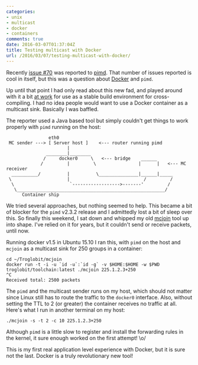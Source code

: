 ```yaml
---
categories:
- unix
- multicast
- docker
- containers
comments: true
date: 2016-03-07T01:37:04Z
title: Testing multicast with Docker
url: /2016/03/07/testing-multicast-with-docker/
---
```


Recently [issue #70](https://github.com/troglobit/pimd/issues/70) was
reported to [pimd](https://github.com/troglobit/pimd/).  That number of
issues reported is cool in itself, but this was a question about
[Docker](https://www.docker.com) and `pimd`.

Up until that point I had only read about this new fad, and played
around with it a bit [at work](http://www.westermo.com) for use as a
stable build environment for cross-compiling.  I had no idea people
would want to use a Docker container as a multicast sink.  Basically I
was baffled.

The reporter used a Java based tool but simply couldn't get things to
work properly with `pimd` running on the host:

                    eth0
     MC sender ---> [ Server host ]    <--- router running pimd
                           |
                   ________|________
                  /     docker0     \   <--- bridge    ______
                 /         |         \                |      |   <--- MC receiver
      __________/          |          \_______________|______|_____
     \                     |                            /         /
      \                     `------------------>-------'         /
       \________________________________________________________/
          Container ship

<!--more-->

We tried several approaches, but nothing seemed to help.  This became a
bit of blocker for the `pimd` v2.3.2 release and I admittedly lost a bit
of sleep over this.  So finally this weekend, I sat down and whipped my
old [mcjoin](https://github.com/troglobit/mcjoin/) tool up into shape.
I've relied on it for years, but it couldn't send or receive packets,
until now.

Running docker v1.5 in Ubuntu 15.10 I ran this, with `pimd` on the host
and `mcjoin` as a multicast sink for 250 groups in a container:

    cd ~/Troglobit/mcjoin
    docker run -t -i -u `id -u`:`id -g` -v $HOME:$HOME -w $PWD troglobit/toolchain:latest ./mcjoin 225.1.2.3+250
    ^C
    Received total: 2500 packets

The `pimd` and the multicast sender runs on my host, which should not
matter since Linux still has to route the traffic to the `docker0`
interface.  Also, without setting the TTL to 2 (or greater) the
container receives no traffic at all.  Here's what I run in another
terminal on my host:

    ./mcjoin -s -t 2 -c 10 225.1.2.3+250

Although `pimd` is a little slow to register and install the forwarding
rules in the kernel, it sure enough worked on the first attempt! \o/

This is my first real application level experience with Docker, but it
is sure not the last.  Docker is a truly revolutionary new tool!
